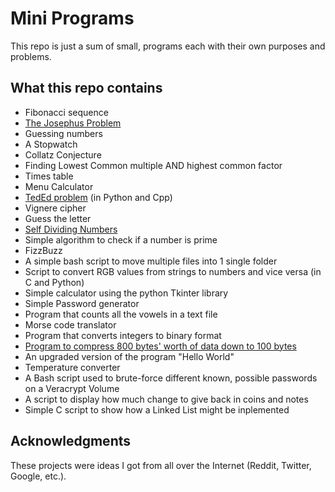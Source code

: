 # Mini Programs
This repo is just a sum of small, programs each with their own purposes and problems.

## What this repo contains

 * Fibonacci sequence
 * [The Josephus Problem](https://en.wikipedia.org/wiki/Josephus_problem)
 * Guessing numbers
 * A Stopwatch
 * Collatz Conjecture
 * Finding Lowest Common multiple AND highest common factor
 * Times table
 * Menu Calculator
 * [TedEd problem](https://www.youtube.com/watch?v=c18GjbnZXMw) (in Python and Cpp)
 * Vignere cipher
 * Guess the letter
 * [Self Dividing Numbers](https://leetcode.com/problems/self-dividing-numbers/description/)
 * Simple algorithm to check if a number is prime
 * FizzBuzz
 * A simple bash script to move multiple files into 1 single folder
 * Script to convert RGB values from strings to numbers and vice versa (in C and Python)
 * Simple calculator using the python Tkinter library
 * Simple Password generator
 * Program that counts all the vowels in a text file
 * Morse code translator
 * Program that converts integers to binary format
 * [Program to compress 800 bytes' worth of data down to 100 bytes](https://en.wikipedia.org/wiki/Bit_field)
 * An upgraded version of the program "Hello World"
 * Temperature converter
 * A Bash script used to brute-force different known, possible passwords on a Veracrypt Volume
 * A script to display how much change to give back in coins and notes
 * Simple C script to show how a Linked List might be inplemented

## Acknowledgments

These projects were ideas I got from all over the Internet (Reddit, Twitter, Google, etc.).
